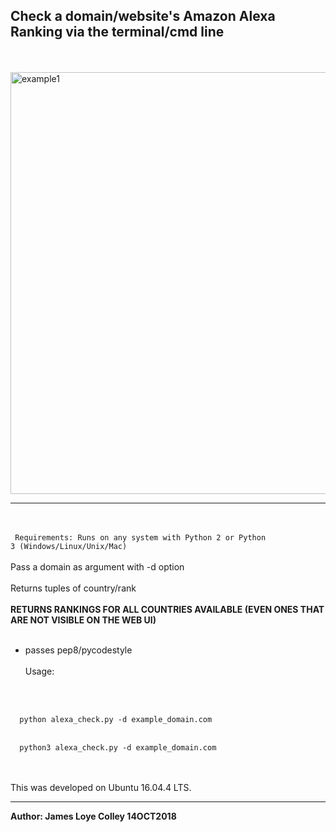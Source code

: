## Check a domain/website's Amazon Alexa Ranking via the terminal/cmd line
<br><br>
<img src="https://github.com/rootVIII/alexa_check/blob/master/output_screenshot.png" alt="example1" height="675" width="950"><hr>
<br><br>
<code>
  Requirements: Runs on any system with Python 2 or Python 3 (Windows/Linux/Unix/Mac)
</code>
<br><br>
Pass a domain as argument with -d option
<br><br>
Returns tuples of country/rank
<br><br>
<b>RETURNS RANKINGS FOR ALL COUNTRIES AVAILABLE (EVEN ONES THAT ARE NOT VISIBLE ON THE WEB UI)</b>
<br><br>
- passes pep8/pycodestyle
<br><br>
Usage:
<br>
<br>
<code>
  python alexa_check.py -d example_domain.com
</code>
<br>
<code>
  python3 alexa_check.py -d example_domain.com
</code>
<br><br>

This was developed on Ubuntu 16.04.4 LTS.
<hr>
<b>Author: James Loye Colley  14OCT2018</b><br><br>
